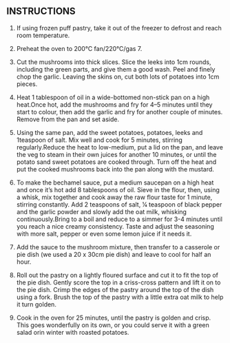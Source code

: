 ## INSTRUCTIONS

1. If using frozen puff pastry, take it out of the freezer to defrost and reach room temperature.

2. Preheat the oven to 200°C fan/220°C/gas 7.

3. Cut the mushrooms into thick slices. Slice the leeks into 1cm rounds, including the green parts, and give them a good wash. Peel and finely chop the garlic. Leaving the skins on, cut both lots of potatoes into 1cm pieces.

4. Heat 1 tablespoon of oil in a wide-bottomed non-stick pan on a high heat.Once hot, add the mushrooms and fry for 4–5 minutes until they start to colour, then add the garlic and fry for another couple of minutes. Remove from the pan and set aside.

5. Using the same pan, add the sweet potatoes, potatoes, leeks and 1teaspoon of salt. Mix well and cook for 5 minutes, stirring regularly.Reduce the heat to low-medium, put a lid on the pan, and leave the veg to steam in their own juices for another 10 minutes, or until the potato sand sweet potatoes are cooked through. Turn off the heat and put the cooked mushrooms back into the pan along with the mustard.

6. To make the bechamel sauce, put a medium saucepan on a high heat and once it’s hot add 8 tablespoons of oil. Sieve in the flour, then, using a whisk, mix together and cook away the raw flour taste for 1 minute, stirring constantly. Add 2 teaspoons of salt, 1⁄4 teaspoon of black pepper and the garlic powder and slowly add the oat milk, whisking continuously.Bring to a boil and reduce to a simmer for 3-4 minutes until you reach a nice creamy consistency. Taste and adjust the seasoning with more salt, pepper or even some lemon juice if it needs it.

7. Add the sauce to the mushroom mixture, then transfer to a casserole or pie dish (we used a 20 x 30cm pie dish) and leave to cool for half an hour.

8. Roll out the pastry on a lightly floured surface and cut it to fit the top of the pie dish. Gently score the top in a criss-cross pattern and lift it on to the pie dish. Crimp the edges of the pastry around the top of the dish using a fork. Brush the top of the pastry with a little extra oat milk to help it turn golden.

9. Cook in the oven for 25 minutes, until the pastry is golden and crisp. This goes wonderfully on its own, or you could serve it with a green salad orin winter with roasted potatoes.
